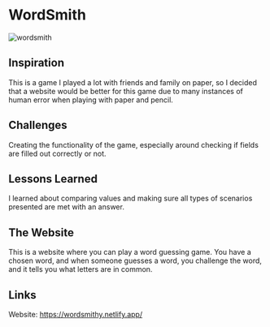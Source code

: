 # WordSmith

![wordsmith](https://github.com/user-attachments/assets/5ef9ea34-eddf-4e4b-8100-5b20156e5fab)

## Inspiration

This is a game I played a lot with friends and family on paper, so I decided that a website would be better for this game due to many instances of human error when playing with paper and pencil.

## Challenges

Creating the functionality of the game, especially around checking if fields are filled out correctly or not.

## Lessons Learned

I learned about comparing values and making sure all types of scenarios presented are met with an answer.

## The Website

This is a website where you can play a word guessing game. You have a chosen word, and when someone guesses a word, you challenge the word, and it tells you what letters are in common.

## Links

Website: https://wordsmithy.netlify.app/
